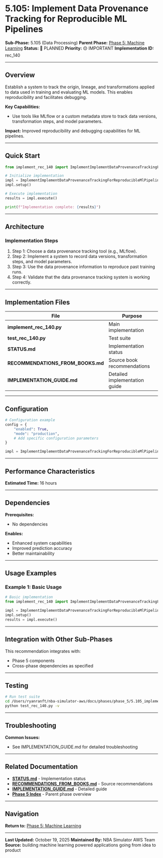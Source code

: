 # 5.105: Implement Data Provenance Tracking for Reproducible ML Pipelines

**Sub-Phase:** 5.105 (Data Processing)
**Parent Phase:** [Phase 5: Machine Learning](../PHASE_5_INDEX.md)
**Status:** 🔵 PLANNED
**Priority:** 🟡 IMPORTANT
**Implementation ID:** rec_140

---

## Overview

Establish a system to track the origin, lineage, and transformations applied to data used in training and evaluating ML models. This enables reproducibility and facilitates debugging.

**Key Capabilities:**
- Use tools like MLflow or a custom metadata store to track data versions, transformation steps, and model parameters.

**Impact:**
Improved reproducibility and debugging capabilities for ML pipelines.

---

## Quick Start

```python
from implement_rec_140 import ImplementImplementDataProvenanceTrackingForReproducibleMlPipelines

# Initialize implementation
impl = ImplementImplementDataProvenanceTrackingForReproducibleMlPipelines()
impl.setup()

# Execute implementation
results = impl.execute()

print(f"Implementation complete: {results}")
```

---

## Architecture

### Implementation Steps

1. Step 1: Choose a data provenance tracking tool (e.g., MLflow).
2. Step 2: Implement a system to record data versions, transformation steps, and model parameters.
3. Step 3: Use the data provenance information to reproduce past training runs.
4. Step 4: Validate that the data provenance tracking system is working correctly.

---

## Implementation Files

| File | Purpose |
|------|---------|
| **implement_rec_140.py** | Main implementation |
| **test_rec_140.py** | Test suite |
| **STATUS.md** | Implementation status |
| **RECOMMENDATIONS_FROM_BOOKS.md** | Source book recommendations |
| **IMPLEMENTATION_GUIDE.md** | Detailed implementation guide |

---

## Configuration

```python
# Configuration example
config = {
    "enabled": True,
    "mode": "production",
    # Add specific configuration parameters
}

impl = ImplementImplementDataProvenanceTrackingForReproducibleMlPipelines(config=config)
```

---

## Performance Characteristics

**Estimated Time:** 16 hours

---

## Dependencies

**Prerequisites:**
- No dependencies

**Enables:**
- Enhanced system capabilities
- Improved prediction accuracy
- Better maintainability

---

## Usage Examples

### Example 1: Basic Usage

```python
# Basic implementation
from implement_rec_140 import ImplementImplementDataProvenanceTrackingForReproducibleMlPipelines

impl = ImplementImplementDataProvenanceTrackingForReproducibleMlPipelines()
impl.setup()
results = impl.execute()
```

---

## Integration with Other Sub-Phases

This recommendation integrates with:
- Phase 5 components
- Cross-phase dependencies as specified

---

## Testing

```bash
# Run test suite
cd /Users/ryanranft/nba-simulator-aws/docs/phases/phase_5/5.105_implement_data_provenance_tracking_for_reproducible_ml_pipel
python test_rec_140.py -v
```

---

## Troubleshooting

**Common Issues:**
- See IMPLEMENTATION_GUIDE.md for detailed troubleshooting

---

## Related Documentation

- **[STATUS.md](STATUS.md)** - Implementation status
- **[RECOMMENDATIONS_FROM_BOOKS.md](RECOMMENDATIONS_FROM_BOOKS.md)** - Source recommendations
- **[IMPLEMENTATION_GUIDE.md](IMPLEMENTATION_GUIDE.md)** - Detailed guide
- **[Phase 5 Index](../PHASE_5_INDEX.md)** - Parent phase overview

---

## Navigation

**Return to:** [Phase 5: Machine Learning](../PHASE_5_INDEX.md)

---

**Last Updated:** October 19, 2025
**Maintained By:** NBA Simulator AWS Team
**Source:** building machine learning powered applications going from idea to product
